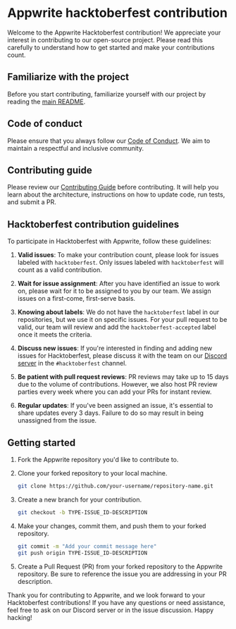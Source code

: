 # Appwrite hacktoberfest contribution

Welcome to the Appwrite Hacktoberfest contribution! We appreciate your interest in contributing to our open-source project. Please read this carefully to understand how to get started and make your contributions count.

## Familiarize with the project

Before you start contributing, familiarize yourself with our project by reading the [main README](https://github.com/appwrite/appwrite/blob/main/README.md).

## Code of conduct

Please ensure that you always follow our [Code of Conduct](https://github.com/appwrite/awesome-appwrite/blob/master/CODE_OF_CONDUCT.md). We aim to maintain a respectful and inclusive community.

## Contributing guide

Please review our [Contributing Guide](https://github.com/appwrite/appwrite/blob/main/CONTRIBUTING.md) before contributing. It will help you learn about the architecture, instructions on how to update code, run tests, and submit a PR.

## Hacktoberfest contribution guidelines

To participate in Hacktoberfest with Appwrite, follow these guidelines:

1. **Valid issues**: To make your contribution count, please look for issues labeled with `hacktoberfest`. Only issues labeled with `hacktoberfest` will count as a valid contribution.

2. **Wait for issue assignment**: After you have identified an issue to work on, please wait for it to be assigned to you by our team. We assign issues on a first-come, first-serve basis.

3. **Knowing about labels**:  We do not have the `hacktoberfest` label in our repositories, but we use it on specific issues. For your pull request to be valid, our team will review and add the `hacktoberfest-accepted` label once it meets the criteria.

4. **Discuss new issues**: If you're interested in finding and adding new issues for Hacktoberfest, please discuss it with the team on our [Discord server](https://appwrite.io/discord) in the `#hacktoberfest` channel.

5. **Be patient with pull request reviews**: PR reviews may take up to 15 days due to the volume of contributions. However, we also host PR review parties every week where you can add your PRs for instant review.

6. **Regular updates**: If you've been assigned an issue, it's essential to share updates every 3 days. Failure to do so may result in being unassigned from the issue.

## Getting started

1. Fork the Appwrite repository you'd like to contribute to.

2. Clone your forked repository to your local machine.

   ```bash
   git clone https://github.com/your-username/repository-name.git
   ```

3. Create a new branch for your contribution.

   ```bash
   git checkout -b TYPE-ISSUE_ID-DESCRIPTION
   ```
4. Make your changes, commit them, and push them to your forked repository.

   ```bash
   git commit -m "Add your commit message here"
   git push origin TYPE-ISSUE_ID-DESCRIPTION
   ```
 
5. Create a Pull Request (PR) from your forked repository to the Appwrite repository. Be sure to reference the issue you are addressing in your PR description.

Thank you for contributing to Appwrite, and we look forward to your Hacktoberfest contributions! If you have any questions or need assistance, feel free to ask on our Discord server or in the issue discussion. Happy hacking!
